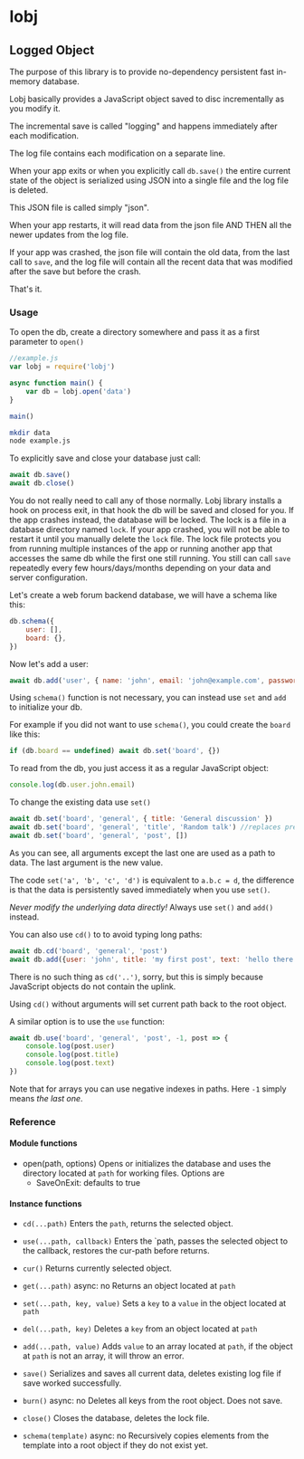 # lobj

## Logged Object

The purpose of this library is to provide no-dependency persistent fast in-memory database.

Lobj basically provides a JavaScript object saved to disc incrementally as you modify it.

The incremental save is called "logging" and happens immediately after each modification.

The log file contains each modification on a separate line.

When your app exits or when you explicitly call `db.save()` the entire current 
state of the object is serialized using JSON into a single file and the log file is deleted.

This JSON file is called simply "json".

When your app restarts, it will read data from the json file AND THEN all the newer updates
from the log file. 

If your app was crashed, the json file will contain the old data, from the last call to `save`, and the log file will contain all the recent data that was modified after the save but before the crash.

That's it.

### Usage

To open the db, create a directory somewhere and pass it as a first parameter to `open()`

```js
//example.js
var lobj = require('lobj')

async function main() {
	var db = lobj.open('data')
}

main()
```

```bash
mkdir data
node example.js
```

To explicitly save and close your database just call:
```js
await db.save()
await db.close()
```

You do not really need to call any of those normally. Lobj library installs a hook on process exit, in that hook the db will be saved and closed for you. If the app crashes instead, the database will be locked. The lock is a file in a database directory named `lock`. If your app crashed, you will not be able to restart it until you manually delete the `lock` file. The lock file protects you from running multiple instances of the app or running another app that accesses the same db while the first one still running. You still can call `save` repeatedly every few hours/days/months depending on your data and server configuration.

Let's create a web forum backend database, we will have a schema like this:

```js
db.schema({
	user: [],
	board: {},
})
```

Now let's add a user:

```js
await db.add('user', { name: 'john', email: 'john@example.com', password: '11111111' })
```

Using `schema()` function is not necessary, you can instead use `set` and `add` to initialize your db.

For example if you did not want to use `schema()`, you could create the `board` like this:

```js
if (db.board == undefined) await db.set('board', {})
```

To read from the db, you just access it as a regular JavaScript object:

```js
console.log(db.user.john.email)
```

To change the existing data use `set()`

```js
await db.set('board', 'general', { title: 'General discussion' })
await db.set('board', 'general', 'title', 'Random talk') //replaces previous title
await db.set('board', 'general', 'post', [])
```

As you can see, all arguments except the last one are used as a path to data. The last argument is the new value.

The code `set('a', 'b', 'c', 'd')` is equivalent to `a.b.c = d`, the difference is that the data is persistently saved immediately when you use `set()`. 

*Never modify the underlying data directly!* Always use `set()` and `add()` instead.

You can also use `cd()` to to avoid typing long paths:

```js
await db.cd('board', 'general', 'post')
await db.add({user: 'john', title: 'my first post', text: 'hello there!'})
```

There is no such thing as `cd('..')`, sorry, but this is simply because JavaScript objects do not contain the uplink.

Using `cd()` without arguments will set current path back to the root object.

A similar option is to use the `use` function:

```js
await db.use('board', 'general', 'post', -1, post => {
	console.log(post.user)
	console.log(post.title)
	console.log(post.text)
})
```

Note that for arrays you can use negative indexes in paths. Here `-1` simply means *the last one*.

### Reference

#### Module functions

- open(path, options)
	Opens or initializes the database and uses the directory located at `path` for working files.
	Options are
	- SaveOnExit: defaults to true

#### Instance functions

- `cd(...path)`
	Enters the `path`, returns the selected object.

- `use(...path, callback)`
	Enters the `path, passes the selected object to the callback, restores the cur-path before returns.

- `cur()`
	Returns currently selected object.

- `get(...path)`
	async: no
	Returns an object located at `path`
	
- `set(...path, key, value)`
	Sets a `key` to a `value` in the object located at `path`

- `del(...path, key)`
	Deletes a `key` from an object located at `path`

- `add(...path, value)`
	Adds `value` to an array located at `path`, if the object at `path` is not an array, it will throw an error.

- `save()`
	Serializes and saves all current data, deletes existing log file if save worked successfully.

- `burn()`
	async: no
	Deletes all keys from the root object. Does not save.

- `close()`
	Closes the database, deletes the lock file.

- `schema(template)`
	async: no
	Recursively copies elements from the template into a root object if they do not exist yet.






